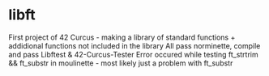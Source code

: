 # libft
First project of 42 Curcus - making a library of standard functions + addidional functions not included in the library
All pass norminette, compile and pass Libftest & 42-Curcus-Tester
Error occured while testing ft_strtrim && ft_substr in moulinette - most likely just a problem with ft_substr
